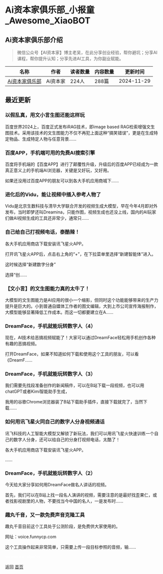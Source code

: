# Ai资本家俱乐部_小报童_Awesome_XiaoBOT

## Ai资本家俱乐部介绍
> 微信公众号【AI资本家】博主老吴，在此分享创业经验，帮你避坑；分享AI课程，帮你提升认知；分享先进AI工具，为你副业赋能。  
  


|名称|作者|读者数量|内容数量|更新时间|
|---|---|---|---|---|
|[Ai资本家俱乐部](https://xiaobot.net/p/AICC?refer=0b133df9-27dc-423b-8101-639049001c13)|Ai资本家|224人|288篇|2024-11-29|

## 最近更新
### 以假乱真，用文小言生图还能这样玩

百度世界2024上，百度正式发布iRAG技术，即image based
RAG检索增强文生图技术。采用该技术的文生图能力不仅不再犯上面这种“搞笑错误”，更是在生成特定物品、生成特定人物与任意背景......

### 百度APP，手机端可用的免费AI搜索引擎

百度将手机端的【百度APP】进行了颠覆性升级，升级后的百度APP已经成为一款真正意义上的手机端AI浏览器，关键是又好玩，又好用。

如果还没用过百度APP的朋友可以到各大手机应用商城下......

### 进化后的Vidu，能让视频中插入参考人物了

Vidu是北京生数科技与清华大学联合开发的视频生成大模型，早在今年4月即对外发布，当时即梦还叫Dreamina，只能作图，视频生成也还没上线，国内的AI玩家们做AI视频生成的工具还非常少，通常只......

### 自己给自己打视频电话，泰酷辣！

各大手机应用商店下载安装讯飞星火APP。

打开讯飞星火APP后，点击右上角的“+”，在下拉菜单里选择“新建智能体”进入。

这时候选择“新建数字分身”

选择“创......

### 【文小言】的文生图能力真的太牛了！

大模型的文生图能力是AI应用的很小一个缩影，但同时这个功能能够带来的生产力提升是巨大的。小到普通自媒体工作者的图文编辑，大到上市公司宣传海报制作，大模型能够显著降低工作成本。而这一切都要建立在A......

### DreamFace，手机就能玩转数字人（4）

现在，AI技术给恶搞视频赋能了！大家可以通过DreamFace轻松用手机创作各种有趣的恶搞视频。

打开DreamFace，如果不知道如何下载和使用这个工具的朋友，可以看《DreamF......

### DreamFace，手机就能玩转数字人（3）

我们需要先找段准备创作的新闻稿件，可以在B站下载一段视频，也可以用chatGPT或者Kimi智能助手生成，

我用的谷歌Chrome浏览器装了B站下载助手插件，直接下载就完了，当然下载......

### 如何用讯飞星火同自己的数字人分身视频通话

讯飞科技的人工智能大模型又解锁了新玩法，我们可以用讯飞星火快速训练一个自己的数字人分身，还可以给自己的分身打视频电话，太酷了！

各大手机应用商店下载安装讯飞星火APP。

......

### DreamFace，手机就能玩转数字人（2）

今天给大家分享如何用DreamFace做名人讲话的视频。

首先，我们可以在B站上找一段名人演讲的视频，需要注意的是最好找歪果仁，或者找影视剧里的人物，不要找当今中国的名人，一是发布时......

### 趣丸千音，又一款免费声音克隆工具

趣丸千音目前这个工具处于公测阶段，是免费供大家使用的。

网址：voice.funnycp.com

这个工具操作起来非常简单，只需要上传一段目标参照的音频，输......


<a href="https://github.com/Reno9527/awesome-xiaobot" style="color: white; text-decoration: none;">awesome-xiaobot</a>

返回 [首页](../README.md)
